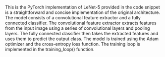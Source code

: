 This is the PyTorch implementation of LeNet-5 provided in the code snippet is a straightforward and concise implementation of the original architecture. The model consists of a convolutional feature extractor and a fully connected classifier.
The convolutional feature extractor extracts features from the input image using a series of convolutional layers and pooling layers. The fully connected classifier then takes the extracted features and uses them to predict the output class.
The model is trained using the Adam optimizer and the cross-entropy loss function. The training loop is implemented in the training_loop() function.
